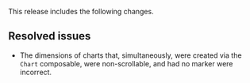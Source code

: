 This release includes the following changes.

## Resolved issues

- The dimensions of charts that, simultaneously, were created via the `Chart` composable, were non-scrollable, and had no marker were incorrect.

